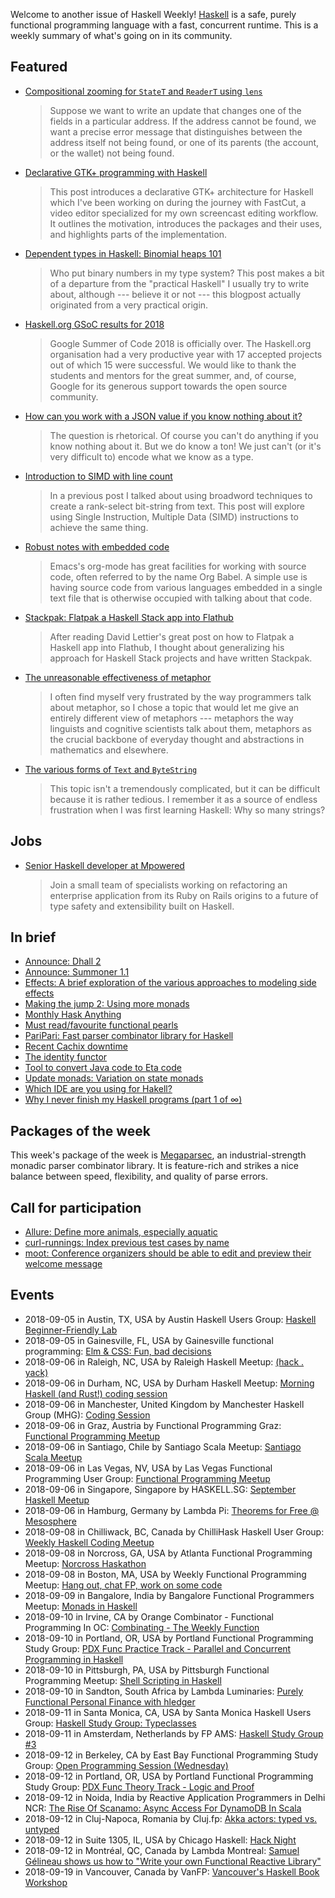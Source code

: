 <!-- 2018-09-06 unpublished -->

Welcome to another issue of Haskell Weekly!
[Haskell](https://haskell-lang.org) is a safe, purely functional programming language with a fast, concurrent runtime.
This is a weekly summary of what's going on in its community.

## Featured

-   [Compositional zooming for `StateT` and `ReaderT` using `lens`](https://www.well-typed.com/blog/2018/09/compositional-zooming/)

    > Suppose we want to write an update that changes one of the fields in a particular address. If the address cannot be found, we want a precise error message that distinguishes between the address itself not being found, or one of its parents (the account, or the wallet) not being found.

-   [Declarative GTK+ programming with Haskell](https://wickstrom.tech/programming/2018/09/04/declarative-gtk-programming-with-haskell.html)

    > This post introduces a declarative GTK+ architecture for Haskell which I've been working on during the journey with FastCut, a video editor specialized for my own screencast editing workflow. It outlines the motivation, introduces the packages and their uses, and highlights parts of the implementation.

-   [Dependent types in Haskell: Binomial heaps 101](https://jaspervdj.be/posts/2018-09-04-binomial-heaps-101.html)

    > Who put binary numbers in my type system? This post makes a bit of a departure from the "practical Haskell" I usually try to write about, although --- believe it or not --- this blogpost actually originated from a very practical origin.

-   [Haskell.org GSoC results for 2018](https://summer.haskell.org/news/2018-09-01-final-results.html)

    > Google Summer of Code 2018 is officially over. The Haskell.org organisation had a very productive year with 17 accepted projects out of which 15 were successful. We would like to thank the students and mentors for the great summer, and, of course, Google for its generous support towards the open source community.

-   [How can you work with a JSON value if you know nothing about it?](https://lispcast.com/how-can-you-work-with-a-json-value-if-you-know-nothing-about-it/)

    > The question is rhetorical. Of course you can't do anything if you know nothing about it. But we do know a ton! We just can't (or it's very difficult to) encode what we know as a type.

-   [Introduction to SIMD with line count](https://haskell-works.github.io/posts/2018-09-03-simd-with-linecount.html)

    > In a previous post I talked about using broadword techniques to create a rank-select bit-string from text. This post will explore using Single Instruction, Multiple Data (SIMD) instructions to achieve the same thing.

-   [Robust notes with embedded code](https://www.arcadianvisions.com/blog/2018/org-nix-direnv.html)

    > Emacs's org-mode has great facilities for working with source code, often referred to by the name Org Babel. A simple use is having source code from various languages embedded in a single text file that is otherwise occupied with talking about that code.

-   [Stackpak: Flatpak a Haskell Stack app into Flathub](https://szibele.com/stakpak-flatpak-a-haskell-stack-app-into-flathub/)

    > After reading David Lettier's great post on how to Flatpak a Haskell app into Flathub, I thought about generalizing his approach for Haskell Stack projects and have written Stackpak.

-   [The unreasonable effectiveness of metaphor](https://argumatronic.com/posts/2018-09-02-effective-metaphor.html)

    > I often find myself very frustrated by the way programmers talk about metaphor, so I chose a topic that would let me give an entirely different view of metaphors --- metaphors the way linguists and cognitive scientists talk about them, metaphors as the crucial backbone of everyday thought and abstractions in mathematics and elsewhere.

-   [The various forms of `Text` and `ByteString`](https://typeclasses.com/news/2018-09-text-and-bytestring)

    > This topic isn't a tremendously complicated, but it can be difficult because it is rather tedious. I remember it as a source of endless frustration when I was first learning Haskell: Why so many strings?

## Jobs

-   [Senior Haskell developer at Mpowered](https://mpowered.co.za/jobs/)

    > Join a small team of specialists working on refactoring an enterprise application from its Ruby on Rails origins to a future of type safety and extensibility built on Haskell.

## In brief

-   [Announce: Dhall 2](https://github.com/dhall-lang/dhall-lang/blob/915a8fad25e94bb2d6dcaa020165366123d5138b/CHANGELOG.md#v200)
-   [Announce: Summoner 1.1](https://github.com/kowainik/summoner/blob/b47535a7473337fa736c8e206a06635cc83b0284/CHANGELOG.md#110)
-   [Effects: A brief exploration of the various approaches to modeling side effects](https://github.com/stepchowfun/effects/tree/08460a8ef4ddfe5d8a6a94b4f01a70506850505b)
-   [Making the jump 2: Using more monads](https://mmhaskell.com/blog/2018/8/20/making-the-jump-ii-using-more-monads)
-   [Monthly Hask Anything](https://np.reddit.com/r/haskell/comments/9bveu0/monthly_hask_anything_september_2018/)
-   [Must read/favourite functional pearls](https://np.reddit.com/r/haskell/comments/9cyzzb/must_readfavourite_functional_pearls/)
-   [PariPari: Fast parser combinator library for Haskell](https://github.com/minad/paripari/tree/18069fe868a187dfac855f3316d95ade3e43779b)
-   [Recent Cachix downtime](https://domenkozar.com/2018/09/04/recent-cachix-downtime/)
-   [The identity functor](https://blog.ploeh.dk/2018/09/03/the-identity-functor/)
-   [Tool to convert Java code to Eta code](https://github.com/typelead/eta/issues/869)
-   [Update monads: Variation on state monads](https://chrispenner.ca/posts/update-monad)
-   [Which IDE are you using for Hakell?](https://np.reddit.com/r/haskell/comments/9bxbwp/which_ide_are_you_using_for_hakell/)
-   [Why I never finish my Haskell programs (part 1 of ∞)](https://blog.plover.com/2018/09/03/)

## Packages of the week

This week's package of the week is [Megaparsec](https://hackage.haskell.org/package/megaparsec-7.0.0),
an industrial-strength monadic parser combinator library.
It is feature-rich and strikes a nice balance between speed, flexibility, and quality of parse errors.

## Call for participation

-   [Allure: Define more animals, especially aquatic](https://github.com/AllureOfTheStars/Allure/issues/84)
-   [curl-runnings: Index previous test cases by name](https://github.com/aviaviavi/curl-runnings/issues/34)
-   [moot: Conference organizers should be able to edit and preview their welcome message](https://github.com/lorepub/moot/issues/106)

## Events

- 2018-09-05 in Austin, TX, USA by Austin Haskell Users Group: [Haskell Beginner-Friendly Lab](https://www.meetup.com/ATX-Haskell/events/253982973/)
- 2018-09-05 in Gainesville, FL, USA by Gainesville functional programming: [Elm & CSS: Fun, bad decisions](https://www.meetup.com/gnv-fp/events/254237304/)
- 2018-09-06 in Raleigh, NC, USA by Raleigh Haskell Meetup: [(hack . yack)](https://www.meetup.com/Raleigh-Haskell-Meetup/events/254285240/)
- 2018-09-06 in Durham, NC, USA by Durham Haskell Meetup: [Morning Haskell (and Rust!) coding session](https://www.meetup.com/Durham-Haskell-Meetup/events/253871673/)
- 2018-09-06 in Manchester, United Kingdom by Manchester Haskell Group (MHG): [Coding Session](https://www.meetup.com/meetup-group-tHZJZdOn/events/253446773/)
- 2018-09-06 in Graz, Austria by Functional Programming Graz: [Functional Programming Meetup](https://www.meetup.com/Functional-Programming-Graz/events/253642451/)
- 2018-09-06 in Santiago, Chile by Santiago Scala Meetup: [Santiago Scala Meetup](https://www.meetup.com/Santiago-Scala-Meetup/events/251529088/)
- 2018-09-06 in Las Vegas, NV, USA by Las Vegas Functional Programming User Group: [Functional Programming Meetup](https://www.meetup.com/las-vegas-functional-programming/events/254057505/)
- 2018-09-06 in Singapore, Singapore by HASKELL.SG: [September Haskell Meetup](https://www.meetup.com/HASKELL-SG/events/254343021/)
- 2018-09-06 in Hamburg, Germany by Lambda Pi: [Theorems for Free @ Mesosphere](https://www.meetup.com/Lambda-Pi/events/253946839/)
- 2018-09-08 in Chilliwack, BC, Canada by ChilliHask Haskell User Group: [Weekly Haskell Coding Meetup](https://www.meetup.com/BC-HUG/events/254336872/)
- 2018-09-08 in Norcross, GA, USA by Atlanta Functional Programming Meetup: [Norcross Haskathon](https://www.meetup.com/Atlanta-Functional-Programming-Meetup/events/253503047/)
- 2018-09-08 in Boston, MA, USA by Weekly Functional Programming Meetup: [Hang out, chat FP, work on some code](https://www.meetup.com/Weekly-Functional-Programming-Meetup/events/253005378/)
- 2018-09-09 in Bangalore, India by Bangalore Functional Programmers Meetup: [Monads in Haskell](https://www.meetup.com/Bangalore-Functional-Programmers-Meetup/events/253702838/)
- 2018-09-10 in Irvine, CA by Orange Combinator - Functional Programming In OC: [Combinating - The Weekly Function](https://www.meetup.com/orange-combinator/events/254401625/)
- 2018-09-10 in Portland, OR, USA by Portland Functional Programming Study Group: [PDX Func Practice Track - Parallel and Concurrent Programming in Haskell](https://www.meetup.com/Portland-Functional-Programming-Study-Group/events/254031750/)
- 2018-09-10 in Pittsburgh, PA, USA by Pittsburgh Functional Programming Meetup: [Shell Scripting in Haskell](https://www.meetup.com/Pittsburgh-Functional-Programming-Meetup/events/253797618/)
- 2018-09-10 in Sandton, South Africa by Lambda Luminaries: [Purely Functional Personal Finance with hledger](https://www.meetup.com/lambda-luminaries/events/251751343/)
- 2018-09-11 in Santa Monica, CA, USA by Santa Monica Haskell Users Group: [Haskell Study Group: Typeclasses](https://www.meetup.com/santa-monica-haskell/events/254419787/)
- 2018-09-11 in Amsterdam, Netherlands by FP AMS: [Haskell Study Group #3](https://www.meetup.com/fp-ams/events/253592494/)
- 2018-09-12 in Berkeley, CA by East Bay Functional Programming Study Group: [Open Programming Session (Wednesday)](https://www.meetup.com/eastbayfunctionalprogramming/events/254338424/)
- 2018-09-12 in Portland, OR, USA by Portland Functional Programming Study Group: [PDX Func Theory Track - Logic and Proof](https://www.meetup.com/Portland-Functional-Programming-Study-Group/events/254031795/)
- 2018-09-12 in Noida, India by Reactive Application Programmers in Delhi NCR: [The Rise Of Scanamo: Async Access For DynamoDB In Scala](https://www.meetup.com/Reactive-Application-Programmers-in-Delhi-NCR/events/254302140/)
- 2018-09-12 in Cluj-Napoca, Romania by Cluj.fp: [Akka actors: typed vs. untyped](https://www.meetup.com/Cluj-fp/events/253973807/)
- 2018-09-12 in Suite 1305, IL, USA by Chicago Haskell: [Hack Night](https://www.meetup.com/Chicago-Haskell/events/254041321/)
- 2018-09-12 in Montréal, QC, Canada by Lambda Montreal: [Samuel Gélineau shows us how to "Write your own Functional Reactive Library"](https://www.meetup.com/lambda-montreal/events/254173494/)
- 2018-09-19 in Vancouver, Canada by VanFP: [Vancouver's Haskell Book Workshop](https://www.meetup.com/Vancouver-Functional-Programmers/events/pzvcfqyxmbqb/)
